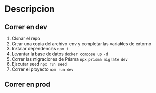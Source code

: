# Descripcion

## Correr en dev

1. Clonar el repo
2. Crear una copia del archivo .env y completar las variables de entorno
3. Instalar dependencias `npm i`
4. Levantar la base de datos `docker compose up -d`
5. Correr las migraciones de Prisma `npx prisma migrate dev`
6. Ejecutar seed `npx run seed`
7. Correr el proyecto `npm run dev`

## Correr en prod
